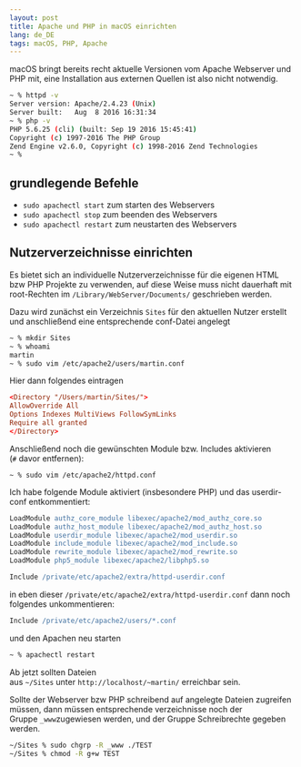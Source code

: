 ```yaml
---
layout: post
title: Apache und PHP in macOS einrichten
lang: de_DE
tags: macOS, PHP, Apache
---
```


macOS bringt bereits recht aktuelle Versionen vom Apache Webserver und PHP mit, eine Installation aus externen Quellen ist also nicht notwendig.

``` sh
~ % httpd -v
Server version: Apache/2.4.23 (Unix)  
Server built:   Aug  8 2016 16:31:34  
~ % php -v
PHP 5.6.25 (cli) (built: Sep 19 2016 15:45:41)  
Copyright (c) 1997-2016 The PHP Group  
Zend Engine v2.6.0, Copyright (c) 1998-2016 Zend Technologies  
~ %
```

## grundlegende Befehle

*   `sudo apachectl start` zum starten des Webservers
*   `sudo apachectl stop` zum beenden des Webservers
*   `sudo apachectl restart` zum neustarten des Webservers

## Nutzerverzeichnisse einrichten

Es bietet sich an individuelle Nutzerverzeichnisse für die eigenen HTML bzw PHP Projekte zu verwenden, auf diese Weise muss nicht dauerhaft mit root-Rechten im `/Library/WebServer/Documents/` geschrieben werden.

Dazu wird zunächst ein Verzeichnis `Sites` für den aktuellen Nutzer erstellt und anschließend eine entsprechende conf-Datei angelegt

``` sh
~ % mkdir Sites
~ % whoami
martin  
~ % sudo vim /etc/apache2/users/martin.conf
```

Hier dann folgendes eintragen

``` conf
<Directory "/Users/martin/Sites/">  
AllowOverride All  
Options Indexes MultiViews FollowSymLinks  
Require all granted  
</Directory>  
```

Anschließend noch die gewünschten Module bzw. Includes aktivieren (`#` davor entfernen):

```
~ % sudo vim /etc/apache2/httpd.conf
```

Ich habe folgende Module aktiviert (insbesondere PHP) und das userdir-conf entkommentiert:

``` apache
LoadModule authz_core_module libexec/apache2/mod_authz_core.so  
LoadModule authz_host_module libexec/apache2/mod_authz_host.so  
LoadModule userdir_module libexec/apache2/mod_userdir.so  
LoadModule include_module libexec/apache2/mod_include.so  
LoadModule rewrite_module libexec/apache2/mod_rewrite.so  
LoadModule php5_module libexec/apache2/libphp5.so

Include /private/etc/apache2/extra/httpd-userdir.conf  
```

in eben dieser `/private/etc/apache2/extra/httpd-userdir.conf` dann noch folgendes unkommentieren:

``` apache
Include /private/etc/apache2/users/*.conf  
```

und den Apachen neu starten

``` sh
~ % apachectl restart
```

Ab jetzt sollten Dateien aus `~/Sites` unter `http://localhost/~martin/` erreichbar sein.

Sollte der Webserver bzw PHP schreibend auf angelegte Dateien zugreifen müssen, dann müssen entsprechende verzeichnisse noch der Gruppe `_www`zugewiesen werden, und der Gruppe Schreibrechte gegeben werden.

``` sh
~/Sites % sudo chgrp -R _www ./TEST
~/Sites % chmod -R g+w TEST
```

